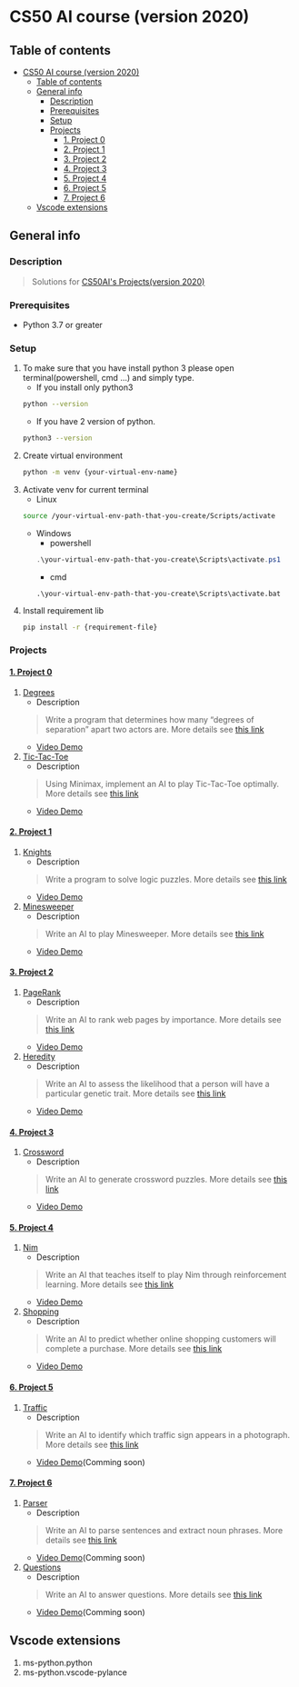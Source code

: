 # CS50 AI course (version 2020)

## Table of contents

- [CS50 AI course (version 2020)](#cs50-ai-course-version-2020)
  - [Table of contents](#table-of-contents)
  - [General info](#general-info)
    - [Description](#description)
    - [Prerequisites](#prerequisites)
    - [Setup](#setup)
    - [Projects](#projects)
      - [1. Project 0](#1-project-0)
      - [2. Project 1](#2-project-1)
      - [3. Project 2](#3-project-2)
      - [4. Project 3](#4-project-3)
      - [5. Project 4](#5-project-4)
      - [6. Project 5](#6-project-5)
      - [7. Project 6](#7-project-6)
  - [Vscode extensions](#vscode-extensions)

## General info

### Description
   > Solutions for [CS50AI's Projects(version 2020)](https://cs50.harvard.edu/ai/2020/)

### Prerequisites
   * Python 3.7 or greater

### Setup 
1. To make sure that you have install python 3 please open terminal(powershell, cmd ...) and simply type.
   * If you install only python3
   ```bash
   python --version
   ```
   * If you have 2 version of python.
   ```bash
   python3 --version
   ```
2. Create virtual environment
   ```bash
   python -m venv {your-virtual-env-name}
   ```
3. Activate venv for current terminal
   * Linux
   ```bash
   source /your-virtual-env-path-that-you-create/Scripts/activate
   ```
   * Windows
      * powershell
      ```powershell
      .\your-virtual-env-path-that-you-create\Scripts\activate.ps1
      ```
      * cmd
      ```batch
      .\your-virtual-env-path-that-you-create\Scripts\activate.bat
      ```
4. Install requirement lib
   ```sh
   pip install -r {requirement-file}
   ```
      
### Projects

#### [1. Project 0](Project-0)
   1. [Degrees](Project-0/Degrees)
      * Description
      > Write a program that determines how many “degrees of separation” apart two actors are. More details see [this link](https://cs50.harvard.edu/ai/2020/projects/0/degrees/)
      * [Video Demo](https://www.youtube.com/watch?v=_qgQlICwLtQ)
   2. [Tic-Tac-Toe](Project-0/Degrees)
      * Description
      > Using Minimax, implement an AI to play Tic-Tac-Toe optimally. More details see [this link](https://cs50.harvard.edu/ai/2020/projects/0/tictactoe/)
      * [Video Demo](https://www.youtube.com/watch?v=XEAojT9M8eY)

#### [2. Project 1](Project-1)
   1. [Knights](Project-1/Knights)
      * Description
      > Write a program to solve logic puzzles. More details see [this link](https://cs50.harvard.edu/ai/2020/projects/1/knights/)
      * [Video Demo](https://www.youtube.com/watch?v=AImoOh0BRwk)
   2. [Minesweeper](Project-1/Minesweeper)
      * Description
      > Write an AI to play Minesweeper. More details see [this link](https://cs50.harvard.edu/ai/2020/projects/1/minesweeper/)
      * [Video Demo](https://www.youtube.com/watch?v=XEAojT9M8eY)

#### [3. Project 2](Project-2)
   1. [PageRank](Project-2/PageRank)
      * Description
      > Write an AI to rank web pages by importance. More details see [this link](https://cs50.harvard.edu/ai/2020/projects/2/pagerank/)
      * [Video Demo](https://www.youtube.com/watch?v=RAYSn4cAMkA)
   2. [Heredity](Project-2/Heredity)
      * Description
      > Write an AI to assess the likelihood that a person will have a particular genetic trait. More details see [this link](https://cs50.harvard.edu/ai/2020/projects/2/heredity/)
      * [Video Demo](https://www.youtube.com/watch?v=RAYSn4cAMkA)

#### [4. Project 3](Project-3)
   1. [Crossword](Project-3/Crossword)
      * Description
      > Write an AI to generate crossword puzzles. More details see [this link](https://cs50.harvard.edu/ai/2020/projects/3/crossword/)
      * [Video Demo](https://www.youtube.com/watch?v=tFq-rdKfB30)

#### [5. Project 4](Project-4)
   1. [Nim](Project-4/Nim)
      * Description
      > Write an AI that teaches itself to play Nim through reinforcement learning. More details see [this link](https://cs50.harvard.edu/ai/2020/projects/4/nim/)
      * [Video Demo](https://www.youtube.com/watch?v=MnQnJ7-MtiI)
   2. [Shopping](Project-4/Shopping)
      * Description
      > Write an AI to predict whether online shopping customers will complete a purchase. More details see [this link](https://cs50.harvard.edu/ai/2020/projects/4/shopping/)
      * [Video Demo](https://www.youtube.com/watch?v=MnQnJ7-MtiI)

#### [6. Project 5](Project-5)
   1. [Traffic](Project-5/Traffic)
      * Description
      > Write an AI to identify which traffic sign appears in a photograph. More details see [this link](https://cs50.harvard.edu/ai/2020/projects/5/traffic/)
      * [Video Demo](Project-5)(Comming soon)

#### [7. Project 6](Project-6)
   1. [Parser](Project-6/Parser)
      * Description
      > Write an AI to parse sentences and extract noun phrases. More details see [this link](https://cs50.harvard.edu/ai/2020/projects/6/parser/)
      * [Video Demo](Project-6)(Comming soon)
   2. [Questions](Project-6/Questions)
      * Description
      > Write an AI to answer questions. More details see [this link](https://cs50.harvard.edu/ai/2020/projects/6/questions/)
      * [Video Demo](Project-6)(Comming soon)

## Vscode extensions
1. ms-python.python
2. ms-python.vscode-pylance
